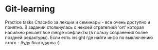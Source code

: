# Git-learning
Practice tasks
Спасибо за лекции и семинары - все очень доступно и понятно. В задании столкнулась с некоей стратегией 'ort' которая насильно решает все merge конфликты (в пользу созранения более поздней редактуры). Если есть insight где найти инфо по выключению этого - буду благодарна :)

